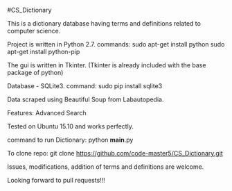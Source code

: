 #CS_Dictionary

This is a dictionary database having terms and definitions
related to computer science.

Project is written in Python 2.7.
commands: 
sudo apt-get install python
sudo apt-get install python-pip

The gui is written in Tkinter.
(Tkinter is already included with the base package of python)

Database - SQLite3.
command: 
sudo pip install sqlite3

Data scraped using Beautiful Soup from Labautopedia.

Features:
Advanced Search

Tested on Ubuntu 15.10 and works perfectly.

command to run Dictionary: 
python __main__.py

To clone repo:
git clone https://github.com/code-master5/CS_Dictionary.git

Issues, modifications, addition of terms and definitions
are welcome.

Looking forward to pull requests!!!
